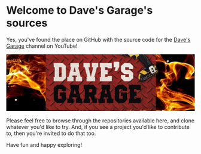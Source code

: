 # Welcome to Dave's Garage's sources

Yes, you've found the place on GitHub with the source code for the [Dave's Garage](https://www.youtube.com/@DavesGarage) channel on YouTube!

[![Dave's Garage](https://github.com/PlummersSoftwareLLC/.github/blob/main/assets/channelbanner.jpg?raw=true)](https://www.youtube.com/@DavesGarage)

Please feel free to browse through the repositories available here, and clone whatever you'd like to try. And, if you see a project you'd like to contribute to, then you're invited to do that too.

Have fun and happy exploring!
